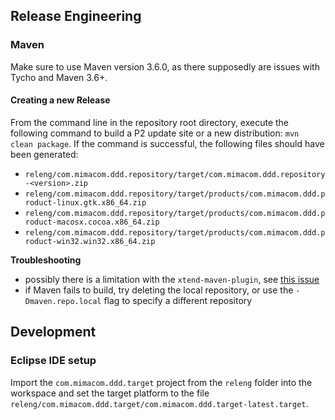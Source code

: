 ## Release Engineering

### Maven

Make sure to use Maven version 3.6.0, as there supposedly are issues with Tycho and Maven 3.6+.

#### Creating a new Release

From the command line in the repository root directory, execute the following command to build a P2 update site or a new distribution: `mvn clean package`. If the command is successful, the following files should have been generated:
* `releng/com.mimacom.ddd.repository/target/com.mimacom.ddd.repository-<version>.zip`
* `releng/com.mimacom.ddd.repository/target/products/com.mimacom.ddd.product-linux.gtk.x86_64.zip`
* `releng/com.mimacom.ddd.repository/target/products/com.mimacom.ddd.product-macosx.cocoa.x86_64.zip`
* `releng/com.mimacom.ddd.repository/target/products/com.mimacom.ddd.product-win32.win32.x86_64.zip`

**Troubleshooting**
* possibly there is a limitation with the `xtend-maven-plugin`, see [this issue](https://github.com/eclipse/xtext-xtend/issues/576)
* if Maven fails to build, try deleting the local repository, or use the `-Dmaven.repo.local` flag to specify a different repository

## Development

### Eclipse IDE setup
Import the `com.mimacom.ddd.target` project from the `releng` folder into the workspace and set the target platform to the file `releng/com.mimacom.ddd.target/com.mimacom.ddd.target-latest.target`.
